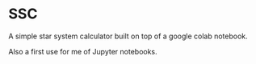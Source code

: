 # SSC
A simple star system calculator built on top of a google colab notebook.

Also a first use for me of Jupyter notebooks.
